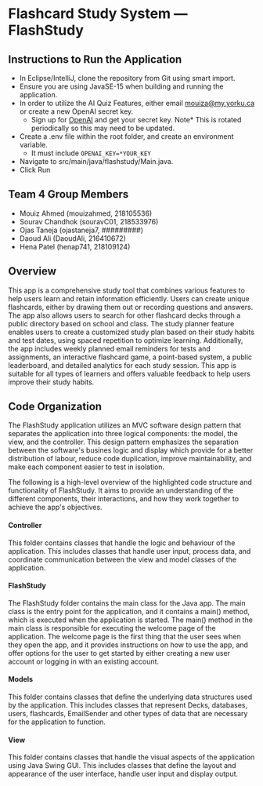 # Flashcard Study System — FlashStudy

## Instructions to Run the Application
- In Eclipse/IntelliJ, clone the repository from Git using smart import.
- Ensure you are using JavaSE-15 when building and running the application.
- In order to utilize the AI Quiz Features, either email mouiza@my.yorku.ca or create a new OpenAI secret key.
  - Sign up for [OpenAI](https://platform.openai.com/account/api-keys) and get your secret key. Note* This is rotated periodically so this may need to be updated.
- Create a .env file within the root folder, and create an environment variable.
  - It must include `OPENAI_KEY=*YOUR_KEY`
- Navigate to src/main/java/flashstudy/Main.java.
- Click Run

## Team 4 Group Members

- Mouiz Ahmed (mouizahmed, 218105536)
- Sourav Chandhok (souravC01, 218533976)
- Ojas Taneja (ojastaneja7, #########)
- Daoud Ali (DaoudAli, 216410672)
- Hena Patel (henap741, 218109124)

## Overview
This app is a comprehensive study tool that combines various features to help users learn and retain information efficiently. Users can create unique flashcards, either by drawing them out or recording questions and answers. The app also allows users to search for other flashcard decks through a public directory based on school and class. The study planner feature enables users to create a customized study plan based on their study habits and test dates, using spaced repetition to optimize learning. Additionally, the app includes weekly planned email reminders for tests and assignments, an interactive flashcard game, a point-based system, a public leaderboard, and detailed analytics for each study session. This app is suitable for all types of learners and offers valuable feedback to help users improve their study habits.

## Code Organization
The FlashStudy application utilizes an MVC software design pattern that separates the application into three logical components: the model, the view, and the controller. This design pattern emphasizes the separation between the software's busines logic and display which provide for a better distribution of labour, reduce code duplication, improve maintainability, and make each component easier to test in isolation.

The following is a high-level overview of the highlighted code structure and functionality of FlashStudy. It aims to provide an understanding of the different components, their interactions, and how they work together to achieve the app's objectives.

#### Controller
This folder contains classes that handle the logic and behaviour of the application. This includes classes that handle user input, process data, and coordinate communication between the view and model classes of the application.

#### FlashStudy
The FlashStudy folder contains the main class for the Java app. The main class is the entry point for the application, and it contains a main() method, which is executed when the application is started.
The main() method in the main class is responsible for executing the welcome page of the application. The welcome page is the first thing that the user sees when they open the app, and it provides instructions on how to use the app, and offer options for the user to get started by either creating a new user account or logging in with an existing account.

####  Models 
This folder contains classes that define the underlying data structures used by the application. This includes classes that represent Decks, databases, users, flashcards, EmailSender and other types of data that are necessary for the application to function.

####  View
This folder contains classes that handle the visual aspects of the application using Java Swing GUI. This includes classes that define the layout and appearance of the user interface, handle user input and display output.




